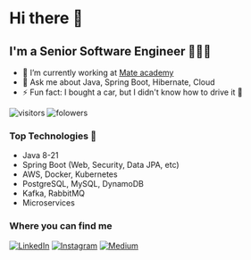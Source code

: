 # Hi there 👋

## I'm a Senior Software Engineer 👨🏻‍💻
- 🔭 I’m currently working at [Mate academy](https://mate.academy/)
- 💬 Ask me about Java, Spring Boot, Hibernate, Cloud
- ⚡ Fun fact: I bought a car, but I didn't know how to drive it 🙂

![visitors](https://visitor-badge.laobi.icu/badge?page_id=boroda4436)
![folowers](https://img.shields.io/github/followers/boroda4436?color=green&logo=github)


### Top Technologies 🔧
- Java 8-21
- Spring Boot (Web, Security, Data JPA, etc)
- AWS, Docker, Kubernetes
- PostgreSQL, MySQL, DynamoDB
- Kafka, RabbitMQ
- Microservices


### Where you can find me
[![LinkedIn](https://img.shields.io/badge/LinkedIn-0077B5?style=for-the-badge&logo=linkedin&logoColor=white)](https://www.linkedin.com/in/bohdanchupika/)
[![Instagram](https://img.shields.io/badge/Instagram-E4405F?style=for-the-badge&logo=instagram&logoColor=white)](https://www.instagram.com/boroda4436/)
[![Medium](https://img.shields.io/badge/Medium-12100E?style=for-the-badge&logo=medium&logoColor=white)](https://medium.com/@boroda4436)
